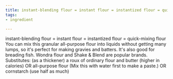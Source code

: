 ```yaml
---
title: instant-blending flour = instant flour = instantized flour = quick-mixing flour
tags:
- ingredient

---
```

instant-blending flour = instant flour = instantized flour = quick-mixing flour You can mix this granular all-purpose flour into liquids without getting many lumps, so it's perfect for making gravies and batters. It's also good for breading fish. Wondra flour and Shake & Blend are popular brands. Substitutes: (as a thickener) a roux of ordinary flour and butter (higher in calories) OR all-purpose flour (Mix this with water first to make a paste.) OR cornstarch (use half as much)

